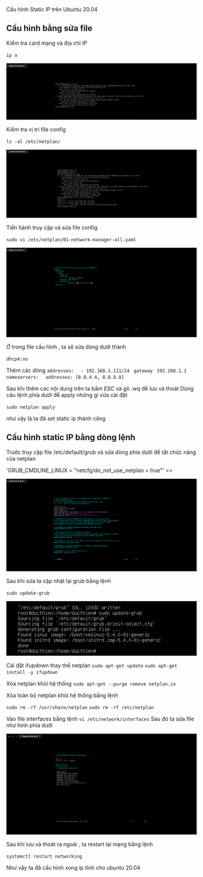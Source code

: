  Cấu hình Static IP trên Ubuntu 20.04

## Cấu hình bằng sửa file 

Kiểm tra card mạng và địa chỉ IP

`ip a`

![Alt text](../imgs/1.png)

Kiểm tra vị trí file config

`ls -al /etc/netplan/`

![Alt text](../imgs/2.png)

Tiến hành truy cập và sửa file config

`sudo vi /etc/netplan/01-network-manager-all.yaml`

![!\[Alt text\](../imgs/3.png)](../imgs/3.png)

Ở trong file cấu hình , ta sẽ sửa dòng dưới thành

`dhcp4:no`

Thêm các dòng
`addresses:  `
        `- 192.168.1.111/24 `
      `gateway `
          `192.168.1.1 `
      `nameservers:  `
       ` addresses: [8.8.4.4, 8.8.8.8]  `

Sau khi thêm các nội dung trên ta bấm *ESC* và gõ *:wq* để lưu và thoát 
Dùng câu lệnh phía dưới để apply những gì vừa cài đặt

`sudo netplan apply`

như vậy là ta đã set static ip thành công 

## Cấu hình static IP bằng dòng lệnh 


Trước truy cập file /etc/default/grub và sửa dòng phía dưới để tắt chức năng của netplan

'GRUB_CMDLINE_LINUX = "netcfg/do_not_use_netplan = true"' >>


![Alt text](../imgs/5.png)

Sau khi sửa ta cập nhật lại grub bằng lệnh 

`sudo update-grub`

![Alt text](../imgs/6.png)


Cài đặt ifupdown thay thế netplan 
`sudo apt-get update`
`sudo apt-get install -y ifupdown`

Xóa netplan khỏi hệ thống
`sudo apt-get --purge remove netplan.io`

Xóa toàn bộ netplan khỏi hệ thống bằng lệnh 

`sudo rm -rf /usr/share/netplan`
`sudo rm -rf /etc/netplan`

Vào file interfaces bằng lệnh 
`vi /etc/network/interfaces`
Sau đó ta sửa file như hình phía dưới 

![Alt text](../imgs/9.png)


Sau khi lưu và thoát ra ngoài , ta restart lại mạng bằng lệnh 

`systemctl restart networking`

Như vậy ta đã cấu hình xong ip tĩnh cho ubuntu 20.04